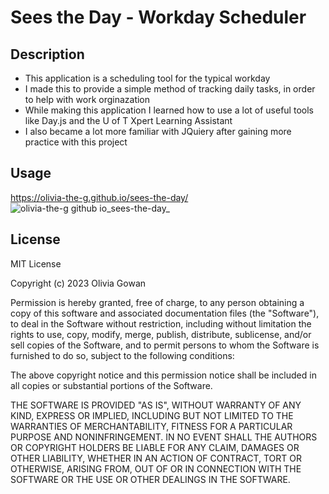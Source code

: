 # Sees the Day - Workday Scheduler

## Description

- This application is a scheduling tool for the typical workday
- I made this to provide a simple method of tracking daily tasks, in order to help with work orginazation
- While making this application I learned how to use a lot of useful tools like Day.js and the U of T Xpert Learning Assistant
- I also became a lot more familiar with JQuiery after gaining more practice with this project

## Usage
https://olivia-the-g.github.io/sees-the-day/ 
![olivia-the-g github io_sees-the-day_](https://github.com/Olivia-the-G/sees-the-day/assets/130778807/0d9d6f5f-9269-4059-863f-8afbae684a0a)

## License

MIT License

Copyright (c) 2023 Olivia Gowan

Permission is hereby granted, free of charge, to any person obtaining a copy
of this software and associated documentation files (the "Software"), to deal
in the Software without restriction, including without limitation the rights
to use, copy, modify, merge, publish, distribute, sublicense, and/or sell
copies of the Software, and to permit persons to whom the Software is
furnished to do so, subject to the following conditions:

The above copyright notice and this permission notice shall be included in all
copies or substantial portions of the Software.

THE SOFTWARE IS PROVIDED "AS IS", WITHOUT WARRANTY OF ANY KIND, EXPRESS OR
IMPLIED, INCLUDING BUT NOT LIMITED TO THE WARRANTIES OF MERCHANTABILITY,
FITNESS FOR A PARTICULAR PURPOSE AND NONINFRINGEMENT. IN NO EVENT SHALL THE
AUTHORS OR COPYRIGHT HOLDERS BE LIABLE FOR ANY CLAIM, DAMAGES OR OTHER
LIABILITY, WHETHER IN AN ACTION OF CONTRACT, TORT OR OTHERWISE, ARISING FROM,
OUT OF OR IN CONNECTION WITH THE SOFTWARE OR THE USE OR OTHER DEALINGS IN THE
SOFTWARE.
